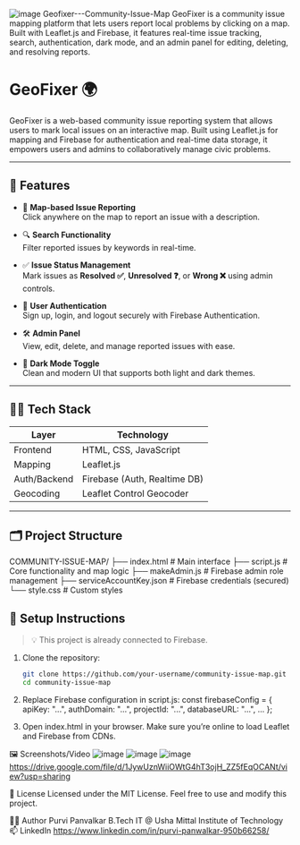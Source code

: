 ![image](https://github.com/user-attachments/assets/7868aae6-66f5-408a-b8a9-ef794f601626) Geofixer---Community-Issue-Map
GeoFixer is a community issue mapping platform that lets users report local problems by clicking on a map. Built with Leaflet.js and Firebase, it features real-time issue tracking, search, authentication, dark mode, and an admin panel for editing, deleting, and resolving reports.

# GeoFixer 🌍

GeoFixer is a web-based community issue reporting system that allows users to mark local issues on an interactive map. Built using Leaflet.js for mapping and Firebase for authentication and real-time data storage, it empowers users and admins to collaboratively manage civic problems.

---

## 🚀 Features

- 📍 **Map-based Issue Reporting**  
  Click anywhere on the map to report an issue with a description.

- 🔍 **Search Functionality**  
  Filter reported issues by keywords in real-time.

- ✅ **Issue Status Management**  
  Mark issues as **Resolved ✅**, **Unresolved ❓**, or **Wrong ❌** using admin controls.

- 🔐 **User Authentication**  
  Sign up, login, and logout securely with Firebase Authentication.

- 🛠️ **Admin Panel**  
  View, edit, delete, and manage reported issues with ease.

- 🌙 **Dark Mode Toggle**  
  Clean and modern UI that supports both light and dark themes.

---

## 🧑‍💻 Tech Stack

| Layer        | Technology        |
|--------------|-------------------|
| Frontend     | HTML, CSS, JavaScript |
| Mapping      | Leaflet.js         |
| Auth/Backend | Firebase (Auth, Realtime DB) |
| Geocoding    | Leaflet Control Geocoder |

---

## 🗂️ Project Structure

COMMUNITY-ISSUE-MAP/
├── index.html # Main interface
├── script.js # Core functionality and map logic
├── makeAdmin.js # Firebase admin role management
├── serviceAccountKey.json # Firebase credentials (secured)
└── style.css # Custom styles

## 🔧 Setup Instructions

> 💡 This project is already connected to Firebase.

1. Clone the repository:
   ```bash
   git clone https://github.com/your-username/community-issue-map.git
   cd community-issue-map

2. Replace Firebase configuration in script.js:
const firebaseConfig = {
  apiKey: "...",
  authDomain: "...",
  projectId: "...",
  databaseURL: "...",
  ...
};

3. Open index.html in your browser.
Make sure you’re online to load Leaflet and Firebase from CDNs.

🖼️ Screenshots/Video
![image](https://github.com/user-attachments/assets/3faba322-9bed-4408-9946-b90992db7b9f)
![image](https://github.com/user-attachments/assets/650c4bbc-74c6-4d01-a9d3-6e289df0a98b)
![image](https://github.com/user-attachments/assets/e3efed82-9aa8-47fd-aa61-a7d3a01cd0d2)
https://drive.google.com/file/d/1JywUznWiiOWtG4hT3ojH_ZZ5fEqOCANt/view?usp=sharing


📜 License
Licensed under the MIT License. Feel free to use and modify this project.

👩‍💻 Author
Purvi Panvalkar
B.Tech IT @ Usha Mittal Institute of Technology
📫 LinkedIn https://www.linkedin.com/in/purvi-panwalkar-950b66258/


